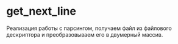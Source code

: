 # get_next_line
Реализация работы с парсингом, получаем файл из файлового дескриптора и преобразовываем его в двумерный массив.
